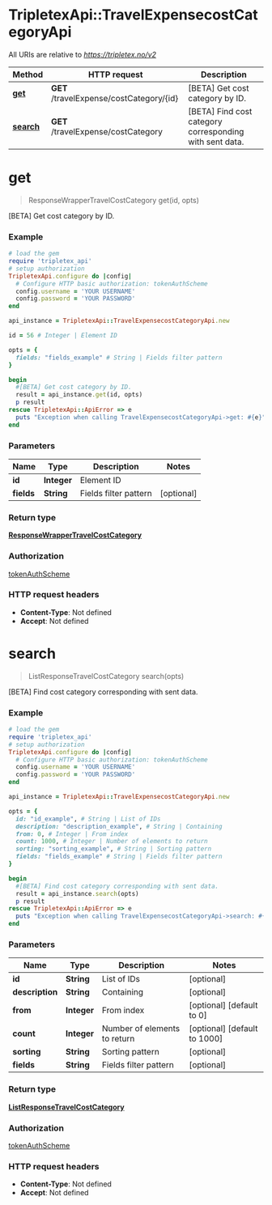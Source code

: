 # TripletexApi::TravelExpensecostCategoryApi

All URIs are relative to *https://tripletex.no/v2*

Method | HTTP request | Description
------------- | ------------- | -------------
[**get**](TravelExpensecostCategoryApi.md#get) | **GET** /travelExpense/costCategory/{id} | [BETA] Get cost category by ID.
[**search**](TravelExpensecostCategoryApi.md#search) | **GET** /travelExpense/costCategory | [BETA] Find cost category corresponding with sent data.


# **get**
> ResponseWrapperTravelCostCategory get(id, opts)

[BETA] Get cost category by ID.



### Example
```ruby
# load the gem
require 'tripletex_api'
# setup authorization
TripletexApi.configure do |config|
  # Configure HTTP basic authorization: tokenAuthScheme
  config.username = 'YOUR USERNAME'
  config.password = 'YOUR PASSWORD'
end

api_instance = TripletexApi::TravelExpensecostCategoryApi.new

id = 56 # Integer | Element ID

opts = { 
  fields: "fields_example" # String | Fields filter pattern
}

begin
  #[BETA] Get cost category by ID.
  result = api_instance.get(id, opts)
  p result
rescue TripletexApi::ApiError => e
  puts "Exception when calling TravelExpensecostCategoryApi->get: #{e}"
end
```

### Parameters

Name | Type | Description  | Notes
------------- | ------------- | ------------- | -------------
 **id** | **Integer**| Element ID | 
 **fields** | **String**| Fields filter pattern | [optional] 

### Return type

[**ResponseWrapperTravelCostCategory**](ResponseWrapperTravelCostCategory.md)

### Authorization

[tokenAuthScheme](../README.md#tokenAuthScheme)

### HTTP request headers

 - **Content-Type**: Not defined
 - **Accept**: Not defined



# **search**
> ListResponseTravelCostCategory search(opts)

[BETA] Find cost category corresponding with sent data.



### Example
```ruby
# load the gem
require 'tripletex_api'
# setup authorization
TripletexApi.configure do |config|
  # Configure HTTP basic authorization: tokenAuthScheme
  config.username = 'YOUR USERNAME'
  config.password = 'YOUR PASSWORD'
end

api_instance = TripletexApi::TravelExpensecostCategoryApi.new

opts = { 
  id: "id_example", # String | List of IDs
  description: "description_example", # String | Containing
  from: 0, # Integer | From index
  count: 1000, # Integer | Number of elements to return
  sorting: "sorting_example", # String | Sorting pattern
  fields: "fields_example" # String | Fields filter pattern
}

begin
  #[BETA] Find cost category corresponding with sent data.
  result = api_instance.search(opts)
  p result
rescue TripletexApi::ApiError => e
  puts "Exception when calling TravelExpensecostCategoryApi->search: #{e}"
end
```

### Parameters

Name | Type | Description  | Notes
------------- | ------------- | ------------- | -------------
 **id** | **String**| List of IDs | [optional] 
 **description** | **String**| Containing | [optional] 
 **from** | **Integer**| From index | [optional] [default to 0]
 **count** | **Integer**| Number of elements to return | [optional] [default to 1000]
 **sorting** | **String**| Sorting pattern | [optional] 
 **fields** | **String**| Fields filter pattern | [optional] 

### Return type

[**ListResponseTravelCostCategory**](ListResponseTravelCostCategory.md)

### Authorization

[tokenAuthScheme](../README.md#tokenAuthScheme)

### HTTP request headers

 - **Content-Type**: Not defined
 - **Accept**: Not defined



